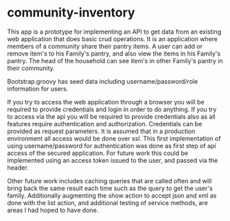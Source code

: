 community-inventory
===================

This app is a prototype for implementing an API to get data from an existing web application that does basic crud operations.
It is an application where members of a community share their pantry items.
A user can add or remove item's to his Family's pantry, and also view the items in his Family's pantry.
The head of the household can see item's in other Family's pantry in their community.

Bootstrap.groovy has seed data including username/password/role information for users.

If you try to access the web application through a browser you will be required to provide credentials and login in order to do anything. 
If you try to access via the api you will be required to provide credentials also as all features require authentication and authorization.
Credentials can be provided as request parameters. It is assumed that in a production environment all access would be done over ssl.
This first implementation of using username/password for authentication was done as first step of api access of the secured application.
For future work this could be implemented using an access token issued to the user, and passed via the header.

Other future work includes caching queries that are called often and will bring back the same result each time such as the query to get the user's family.
Additionally augmenting the show action to accept json and xml as done with the list action, and additional testing of service methods, are areas I had hoped to have done. 



